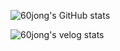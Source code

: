 ![60jong's GitHub stats](https://github-readme-stats.vercel.app/api?username=60jong&show_icon=true&theme=kacho_ga)

![60jong's velog stats](localhost:8080/velog-stats?username=rudwhd515&refresh_token=eyJhbGciOiJIUzI1NiIsInR5cCI6IkpXVCJ9.eyJ1c2VyX2lkIjoiZTIxMTY0ZWEtNGFmYy00M2JiLTk0ZDctN2UyMjFmMTA3ZDQyIiwidG9rZW5faWQiOiJjNTIzZTQ0ZS1jMWI2LTQxMDctOGU1NS05ZWZiN2M4MTc1NTUiLCJpYXQiOjE2NzYyODg0NzAsImV4cCI6MTY3ODg4MDQ3MCwiaXNzIjoidmVsb2cuaW8iLCJzdWIiOiJyZWZyZXNoX3Rva2VuIn0.vzGYbVScfN_7ngJi8zNYsUpCqjCMKiT0xl8jlZTcqeg	)
<!--
**60jong/60jong** is a ✨ _special_ ✨ repository because its `README.md` (this file) appears on your GitHub profile.

Here are some ideas to get you started:

- 🔭 I’m currently working on ...
- 🌱 I’m currently learning ...
- 👯 I’m looking to collaborate on ...
- 🤔 I’m looking for help with ...
- 💬 Ask me about ...
- 📫 How to reach me: ...
- 😄 Pronouns: ...
- ⚡ Fun fact: ...
-->

